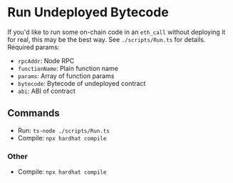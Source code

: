 # Run Undeployed Bytecode
If you'd like to run some on-chain code in an `eth_call` without deploying it for real, this may be the best way. See `./scripts/Run.ts` for details. Required params:
- `rpcAddr`: Node RPC
- `functionName`: Plain function name
- `params`: Array of function params
- `bytecode`: Bytecode of undeployed contract
- `abi`: ABI of contract

## Commands
- Run: `ts-node ./scripts/Run.ts`
- Compile: `npx hardhat compile`

### Other
- Compile: `npx hardhat compile`